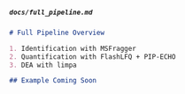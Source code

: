 
##### `docs/full_pipeline.md`
```markdown
# Full Pipeline Overview

1. Identification with MSFragger
2. Quantification with FlashLFQ + PIP-ECHO
3. DEA with limpa

## Example Coming Soon
